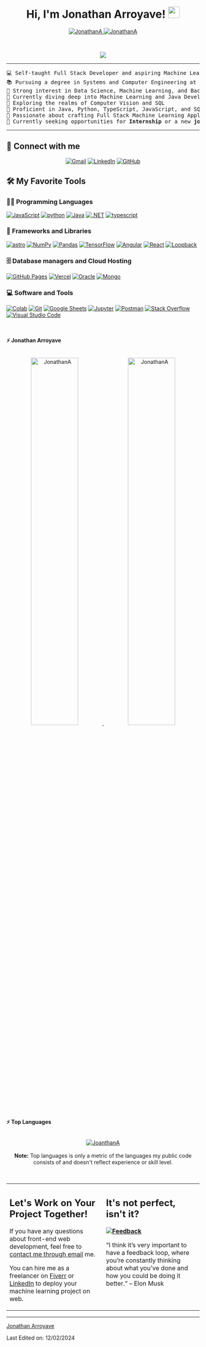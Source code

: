<h1 align="center">
Hi, I'm Jonathan Arroyave!
	<a href="https://github.com/JonathanArroyaveGonzalez" target="_self">
		<img src="https://media.giphy.com/media/hvRJCLFzcasrR4ia7z/giphy.gif" width="30">
	</a>
</h1>
<p align="center">
	<a href="https://github.com/JonathanArroyaveGonzalez">
		<img src="https://komarev.com/ghpvc/?username=JonathanArroyaveGonzalez&label=Profile%20views&color=0e75b6&style=flat" alt="JonathanA" />
	</a>
	<a href="https://github.com/JonathanArroyaveGonzalez">
		<img src="https://img.shields.io/github/followers/JonathanArroyaveGonzalez?label=Followers" alt="JonathanA" />
	</a>
</p>
<br/>
<p align="center">
	<a href="https://github.com/JonathanArroyaveGonzalez">
		<img src="https://readme-typing-svg.herokuapp.com?lines=Computer+And+Systems+Engineer+Student;Backend+Developer;Freelancer;DS%20|%20AI%20|%20ML%20Enthusiastic;Always%20learning%20new%20things&center=true&width=480&height=45">
	</a>
</p>

<hr>

<pre>
💻 Self-taught Full Stack Developer and aspiring Machine Learning Engineer
📚 Pursuing a degree in Systems and Computer Engineering at the University of Caldas
📝 Strong interest in Data Science, Machine Learning, and Backend Development
🔭 Currently diving deep into Machine Learning and Java Development
🌱 Exploring the realms of Computer Vision and SQL
🌟 Proficient in Java, Python, TypeScript, JavaScript, and SQL
🚩 Passionate about crafting Full Stack Machine Learning Applications
🤔 Currently seeking opportunities for <b>Internship</b> or a new <b>job role</b>. Check out <a href="https://drive.google.com/file/d/1HYp4tsN48fg4q8cHKtCa7udhPT8ROTE70w/view?usp=sharing345" target="_blank">MY RESUME</a>.
</pre>
<hr>

## 🤝 Connect with me
<p align="center">
	<a href="mailto:jonathanArroyavedev@gmail.com"><img img src="https://img.shields.io/badge/Gmail-D14836?style=for-the-badge&logo=gmail&logoColor=white" alt="Gmail"/></a>
	<a href="www.linkedin.com/in/jonathan-arroyave-gonzález-a1531a359"><img src="https://img.shields.io/badge/LinkedIn-0077B5?style=for-the-badge&logo=linkedin&logoColor=white" alt="LinkedIn"/></a>
	<a href="https://github.com/JonathanArroyaveGonzalez"><img src="https://img.shields.io/badge/Github-black?style=for-the-badge&logo=github&logoColor=white" alt="GitHub"/></a>
	
</p>

## 🛠️ My Favorite Tools

### 👨‍💻 Programming Languages

<p>
    <a href="https://github.com/JonathanArroyaveGonzalez"><img alt="JavaScript" src="https://img.shields.io/badge/JavaScript-F7DF1E?style=for-the-badge&logo=javascript&logoColor=black"></a>
    <a href='' target="_blank"><img alt='python' src='https://img.shields.io/badge/Python-F7DF1E?style=for-the-badge&logo=python&logoColor=white'/></a>
	<a href='' target="_blank"><img alt='Java' src='https://img.shields.io/badge/Java-ED8B00?style=for-the-badge&logo=java&logoColor=white'/></a>
    <a href="https://github.com/JonathanArroyaveGonzalez"><img alt=".NET" src="https://img.shields.io/badge/.NET-512BD4?logo=dotnet&logoColor=fff&style=for-the-badge"></a>
	<a href="https://github.com/JonathanArroyaveGonzalez"><img alt="typescript" src="https://img.shields.io/badge/Typescript-3776AB?style=for-the-badge&logo=typescript&logoColor=white"></a>

### 🧰 Frameworks and Libraries

<p>
<a href='https://github.com/JonathanArroyaveGonzalez' target="_blank"><img alt='astro' src='https://img.shields.io/badge/Astro-BC52EE?logo=astro&logoColor=fff&style=flat'/></a>
    <a href="https://github.com/JonathanArroyaveGonzalez"><img alt="NumPy" src="https://img.shields.io/badge/Numpy%20-%23013243.svg?logo=numpy&logoColor=white"></a>
    <a href="https://github.com/JonathanArroyaveGonzalez"><img alt="Pandas" src="https://img.shields.io/badge/Pandas%20-%23150458.svg?logo=pandas&logoColor=white"></a>
    <a href="https://github.com/JonathanArroyaveGonzalez"><img alt="TensorFlow" src="https://img.shields.io/badge/TensorFlow%20-%23FF6F00.svg?logo=TensorFlow&logoColor=white"></a>
    <a href="https://github.com/JonathanArroyaveGonzalez"><img alt="Angular" src="https://img.shields.io/badge/Angular-0F0F11?logo=angular&logoColor=fff&style=flat"></a>
	<a href="https://github.com/JonathanArroyaveGonzalez"><img alt="React" src="https://img.shields.io/badge/React-61DAFB?logo=react&logoColor=000&style=flat"></a>
    <a href="https://github.com/JonathanArroyaveGonzalez"><img alt="Loopback" src="https://img.shields.io/badge/LoopBack-3F5DFF?logo=loopback&logoColor=fff&style=flat"></a>
</p>

### 🗄️ Database managers and Cloud Hosting

<p>
    <a href="https://github.com/JonathanArroyaveGonzalez"><img alt="GitHub Pages" src="https://img.shields.io/badge/GitHub%20Pages-%23327FC7.svg?logo=github&logoColor=white"></a>
    <a href="https://github.com/JonathanArroyaveGonzalez"><img alt="Vercel" src ="https://img.shields.io/badge/Vercel-000?logo=vercel&logoColor=fff&style=flat"></a>
	<a href="https://github.com/JonathanArroyaveGonzalez"><img alt="Oracle" src ="https://img.shields.io/badge/Oracle-F80000?logo=oracle&logoColor=fff&style=flat"></a>
	<a href="https://github.com/JonathanArroyaveGonzalez"><img alt="Mongo" src ="https://img.shields.io/badge/MongoDB-47A248?logo=mongodb&logoColor=fff&style=flat"></a>
</p>
</p>

### 💻 Software and Tools

<p>
    <a href="https://github.com/JonathanArroyaveGonzalez"><img alt="Colab" src="https://img.shields.io/badge/Colab-00b56a.svg?logo=google-colab&logoColor=white"></a>
    <a href="https://github.com/JonathanArroyaveGonzalez"><img alt="Git" src="https://img.shields.io/badge/Git%20-%23F05033.svg?logo=git&logoColor=white"></a>
    <a href="https://github.com/JonathanArroyaveGonzalez"><img alt="Google Sheets" src="https://img.shields.io/badge/Google%20Sheets%20-%2334A853.svg?logo=google%20sheets&logoColor=white"></a>
    <a href="https://github.com/JonathanArroyaveGonzalez"><img alt="Jupyter" src="https://img.shields.io/badge/Jupyter%20-%23F37626.svg?logo=Jupyter&logoColor=white"></a>
    <a href="https://github.com/JonathanArroyaveGonzalez"><img alt="Postman" src="https://img.shields.io/badge/Postman-FF6C37?logo=postman&logoColor=white"></a>
    <a href="https://github.com/JonathanArroyaveGonzalez"><img alt="Stack Overflow" src="https://img.shields.io/badge/-Stack%20Overflow-FE7A16?logo=stack-overflow&logoColor=white"></a>
    <a href="https://github.com/JonathanArroyaveGonzalez"><img alt="Visual Studio Code" src="https://img.shields.io/badge/Visual%20Studio%20Code-0078d7.svg?logo=visual-studio-code&logoColor=white"></a>
</p>
</br>

<br/>
<summary><b>⚡ Jonathan Arroyave</b></summary>
<br/>
<p align="center">
	<a href="https://github.com/JonathanArroyaveGonzalez">
	<img width="49.5%" src="https://github-readme-stats.vercel.app/api?username=JonathanArroyaveGonzalez&show_icons=true" alt="JonathanA">
	<img width="49.5%" src="https://github-readme-streak-stats.herokuapp.com/?user=JonathanArroyaveGonzalez" alt="JonathanA">
	</a>
	<br/>
</p>
<br/>


<br/>

<summary><b>⚡ Top Languages</b></summary>
<br/>

<p align="center">
	<a href="https://github.com/JonathanArroyaveGonzalez">
	<img src="https://github-readme-stats.vercel.app/api/top-langs/?username=JonathanArroyaveGonzalez&langs_count=8&layout=compact" alt="JoanthanA">
	</a>
	<br/>
<br/>
<b>Note:</b> Top languages is only a metric of the languages my public code consists of and doesn't reflect experience or skill level.
</p>
<br/>

<table style="border: none">
  <tr>
  <td width="50%" valign="top">

## Let's Work on Your Project Together!

If you have any questions about front-end web development, feel free to <a href="mailto:jonathanArroyavedev@gmail.com">contact me through email</a> me.

You can hire me as a freelancer on <a href="https://www.fiverr.com">Fiverr</a> or <a href="www.linkedin.com/in/jonathan-arroyave-gonzález-a1531a359">LinkedIn</a> to deploy your machine learning project on web.

  </td>
  <td width="50%" valign="top">

## It's not perfect, isn't it?

**<a href="https://github.com/JonathanArroyaveGonzalez"><img alt="Feedback" src="https://img.shields.io/badge/Ask%20me-anything-1abc9c.svg"></a>**

“I think it’s very important to have a feedback loop, where you’re constantly thinking about what you’ve done and how you could be doing it better.”
– Elon Musk

  </td>
  </tr>
</table>

------

[Jonathan Arroyave ](https://github.com/JonathanArroyaveGonzalez)

Last Edited on: 12/02/2024
